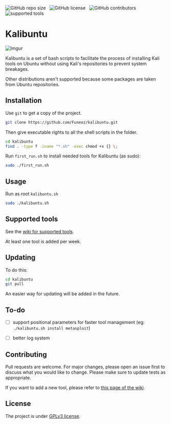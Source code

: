 ![GitHub repo size](https://img.shields.io/github/repo-size/funeoz/kalibuntu) &nbsp; ![GitHub license](https://img.shields.io/github/license/funeoz/kalibuntu) &nbsp; ![GitHub contributors](https://img.shields.io/github/contributors/funeoz/kalibuntu?color=green) &nbsp; ![supported tools](https://img.shields.io/badge/Supported%20tools-17-red)

# Kalibuntu

![Imgur](https://i.imgur.com/U4jWYBg.gif)

Kalibuntu is a set of bash scripts to facilitate the process of installing Kali tools on Ubuntu
without using Kali's repositories to prevent system breakages.

Other distributions aren't supported because some packages are taken from Ubuntu repositories.

## Installation

Use ```git``` to get a copy of the project.

```bash
git clone https://github.com/Funeoz/kalibuntu.git 
```

Then give executable rights to all the shell scripts in the folder.

```bash
cd kalibuntu
find . -type f -iname "*.sh" -exec chmod +x {} \;
```

Run ```first_run.sh``` to install needed tools for Kalibuntu (as sudo):

```bash
sudo ./first_run.sh
```

## Usage

Run as root ```kalibuntu.sh```

```bash
sudo ./kalibuntu.sh
```

## Supported tools

See the [wiki for supported tools](https://github.com/Funeoz/kalibuntu/wiki/Supported-tools).

At least one tool is added per week.

## Updating

To do this:

```bash
cd kalibuntu
git pull
```

An easier way for updating will be added in the future.

## To-do

- [ ] support positional parameters for faster tool management (eg: ```./kalibuntu.sh install metasploit```)

- [ ] better log system

## Contributing 

Pull requests are welcome. For major changes, please open an issue first to discuss what you would like to change.
Please make sure to update tests as appropriate.

If you want to add a new tool, please refer to [this page of the wiki]().

## License

The project is under [GPLv3 license](https://github.com/Funeoz/kalibuntu/blob/master/LICENSE).

